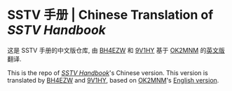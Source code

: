 # SSTV 手册 | Chinese Translation of *SSTV Handbook*

这是 SSTV 手册的中文版仓库, 由 [BH4EZW](https://github.com/qcmiao1998) 和 [9V1HY](https://github.com/9V1HY) 基于 [OK2MNM](https://github.com/BruXy) 的[英文版](https://github.com/BruXy/sstv-handbook)翻译.

This is the repo of [*SSTV Handbook*](http://www.sstv-handbook.com/)'s Chinese version. This version is translated by [BH4EZW](https://github.com/qcmiao1998) and [9V1HY](https://github.com/9V1HY), based on  [OK2MNM](https://github.com/BruXy)'s [English version](https://github.com/BruXy/sstv-handbook). 
